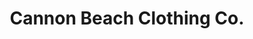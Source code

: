 ---
title: "Cannon Beach Clothing Co."
url: /cannon-beach/cannon-beach-clothing-co/
shop: clothes
---